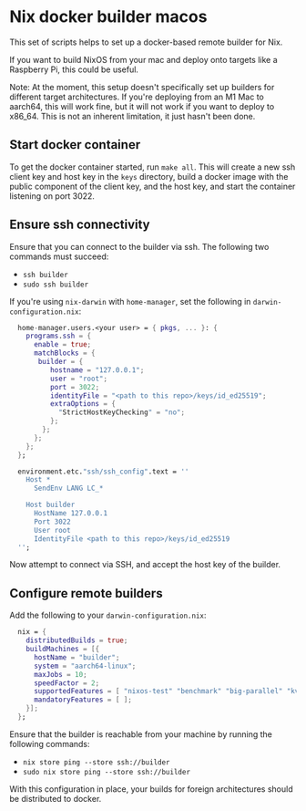 # Nix docker builder macos

This set of scripts helps to set up a docker-based remote builder for Nix.

If you want to build NixOS from your mac and deploy onto targets like a
Raspberry Pi, this could be useful.

Note: At the moment, this setup doesn't specifically set up builders for
different target architectures. If you're deploying from an M1 Mac to aarch64,
this will work fine, but it will not work if you want to deploy to x86_64. This
is not an inherent limitation, it just hasn't been done.

## Start docker container

To get the docker container started, run `make all`. This will create a new ssh
client key and host key in the `keys` directory, build a docker image with the
public component of the client key, and the host key, and start the container
listening on port 3022.

## Ensure ssh connectivity

Ensure that you can connect to the builder via ssh. The following two commands
must succeed:
- `ssh builder`
- `sudo ssh builder`

If you're using `nix-darwin` with `home-manager`, set the following in
`darwin-configuration.nix`:

```nix
  home-manager.users.<your user> = { pkgs, ... }: {
    programs.ssh = {
      enable = true;
      matchBlocks = {
       builder = {
          hostname = "127.0.0.1";
          user = "root";
          port = 3022;
          identityFile = "<path to this repo>/keys/id_ed25519";
          extraOptions = {
            "StrictHostKeyChecking" = "no";
          };
        };
      };
    };
  };

  environment.etc."ssh/ssh_config".text = ''
    Host *
      SendEnv LANG LC_*

    Host builder
      HostName 127.0.0.1
      Port 3022
      User root
      IdentityFile <path to this repo>/keys/id_ed25519
  '';
```

Now attempt to connect via SSH, and accept the host key of the builder.

## Configure remote builders

Add the following to your `darwin-configuration.nix`:
```nix
  nix = {
    distributedBuilds = true;
    buildMachines = [{
      hostName = "builder";
      system = "aarch64-linux";
      maxJobs = 10;
      speedFactor = 2;
      supportedFeatures = [ "nixos-test" "benchmark" "big-parallel" "kvm" ];
      mandatoryFeatures = [ ];
    }];
  };
```

Ensure that the builder is reachable from your machine by running the following
commands:

- `nix store ping --store ssh://builder`
- `sudo nix store ping --store ssh://builder`

With this configuration in place, your builds for foreign architectures should
be distributed to docker.
